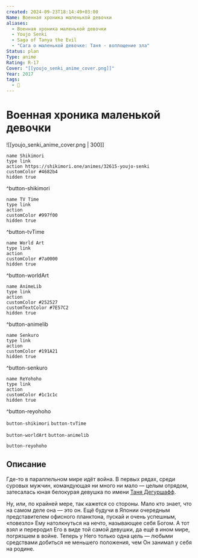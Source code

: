 ```yaml
---
created: 2024-09-23T18:14:49+03:00
Name: Военная хроника маленькой девочки
aliases:
  - Военная хроника маленькой девочки
  - Youjo Senki
  - Saga of Tanya the Evil
  - "Сага о маленькой девочке: Таня - воплощение зла"
Status: plan
Type: anime
Rating: R-17
Cover: "[[youjo_senki_anime_cover.png]]"
Year: 2017
tags:
  - 🔞
---
```


# Военная хроника маленькой девочки

![[youjo_senki_anime_cover.png | 300]]

```button
name Shikimori
type link
action https://shikimori.one/animes/32615-youjo-senki
customColor #4682b4
hidden true
```
^button-shikimori

```button
name TV Time
type link
action 
customColor #997f00
hidden true
```
^button-tvTime

```button
name World Art
type link
action 
customColor #7a0000
hidden true
```
^button-worldArt

```button
name AnimeLib
type link
action 
customColor #252527
customTextColor #7E57C2
hidden true
```
^button-animelib

```button
name Senkuro
type link
action 
customColor #191A21
hidden true
```
^button-senkuro

```button
name ReYohoho
type link
action 
customColor #1c1c1c
hidden true
```
^button-reyohoho



`button-shikimori` `button-tvTime`

`button-worldArt` `button-animelib`

`button-reyohoho`

## Описание

Где-то в параллельном мире идёт война. В первых рядах, среди суровых мужчин, командующая ни много ни мало — целым отрядом, затесалась юная белокурая девушка по имени [Таня Дегуршафф](https://shikimori.one/characters/137825-tanya-degurechaff).

Ну, или, по крайней мере, так кажется со стороны. Мало кто знает, что на самом деле она — это он. Ещё будучи в Японии очередным представителем офисного планктона, пускай и очень успешным, «повезло» Ему натолкнуться на нечто, называющее себя Богом. А тот взял и переродил Его в виде той самой девушки, да ещё в ином мире, погрязшем в войне. Теперь у Него только одна цель — любыми средствами добиться не меньшего положения, чем Он занимал у себя на родине.
